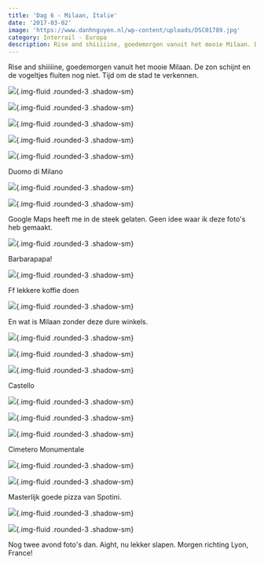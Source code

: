 ```yaml
---
title: 'Dag 6 - Milaan, Italie'
date: '2017-03-02'
image: 'https://www.danhnguyen.nl/wp-content/uploads/DSC01789.jpg'
category: Interrail - Europa
description: Rise and shiiiiine, goedemorgen vanuit het mooie Milaan. De zon schijnt en de vogeltjes fluiten nog niet. Tijd om...
---
```


Rise and shiiiiine, goedemorgen vanuit het mooie Milaan. De zon schijnt en de vogeltjes fluiten nog niet. Tijd om de stad te verkennen.

![](https://www.danhnguyen.nl/wp-content/uploads/DSC01820-700x394.jpg){.img-fluid .rounded-3 .shadow-sm}

![](https://www.danhnguyen.nl/wp-content/uploads/DSC01818-700x394.jpg){.img-fluid .rounded-3 .shadow-sm}

![](https://www.danhnguyen.nl/wp-content/uploads/DSC01801-700x394.jpg){.img-fluid .rounded-3 .shadow-sm}

![](https://www.danhnguyen.nl/wp-content/uploads/DSC01803-700x394.jpg){.img-fluid .rounded-3 .shadow-sm}

![](https://www.danhnguyen.nl/wp-content/uploads/DSC01819-700x394.jpg){.img-fluid .rounded-3 .shadow-sm}

Duomo di Milano

![](https://www.danhnguyen.nl/wp-content/uploads/DSC01829-700x394.jpg){.img-fluid .rounded-3 .shadow-sm}

![](https://www.danhnguyen.nl/wp-content/uploads/DSC01850-700x394.jpg){.img-fluid .rounded-3 .shadow-sm}

Google Maps heeft me in de steek gelaten. Geen idee waar ik deze foto's heb gemaakt.

![](https://www.danhnguyen.nl/wp-content/uploads/DSC01835-700x394.jpg){.img-fluid .rounded-3 .shadow-sm}

Barbarapapa!

![](https://www.danhnguyen.nl/wp-content/uploads/DSC01830-700x394.jpg){.img-fluid .rounded-3 .shadow-sm}

Ff lekkere koffie doen

![](https://www.danhnguyen.nl/wp-content/uploads/DSC01789-700x394.jpg){.img-fluid .rounded-3 .shadow-sm}

En wat is Milaan zonder deze dure winkels.

![](https://www.danhnguyen.nl/wp-content/uploads/DSC01857-700x394.jpg){.img-fluid .rounded-3 .shadow-sm}

![](https://www.danhnguyen.nl/wp-content/uploads/DSC01877-700x394.jpg){.img-fluid .rounded-3 .shadow-sm}

![](https://www.danhnguyen.nl/wp-content/uploads/DSC01854-700x394.jpg){.img-fluid .rounded-3 .shadow-sm}

Castello

![](https://www.danhnguyen.nl/wp-content/uploads/DSC01890-700x394.jpg){.img-fluid .rounded-3 .shadow-sm}

![](https://www.danhnguyen.nl/wp-content/uploads/DSC01891-700x394.jpg){.img-fluid .rounded-3 .shadow-sm}

![](https://www.danhnguyen.nl/wp-content/uploads/DSC01892-700x394.jpg){.img-fluid .rounded-3 .shadow-sm}

Cimetero Monumentale

![](https://www.danhnguyen.nl/wp-content/uploads/DSC01901-700x394.jpg){.img-fluid .rounded-3 .shadow-sm}

![](https://www.danhnguyen.nl/wp-content/uploads/DSC01898-700x394.jpg){.img-fluid .rounded-3 .shadow-sm}

Masterlijk goede pizza van Spotini.

![](https://www.danhnguyen.nl/wp-content/uploads/DSC01906-700x394.jpg){.img-fluid .rounded-3 .shadow-sm}

![](https://www.danhnguyen.nl/wp-content/uploads/DSC01900-700x394.jpg){.img-fluid .rounded-3 .shadow-sm}

Nog twee avond foto's dan.
Aight, nu lekker slapen. Morgen richting Lyon, France!
